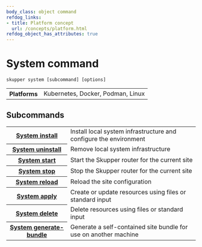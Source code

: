 ```yaml
---
body_class: object command
refdog_links:
- title: Platform concept
  url: /concepts/platform.html
refdog_object_has_attributes: true
---
```


# System command

~~~ shell
skupper system [subcommand] [options]
~~~

<table class="fields"><tr><th>Platforms</th><td>Kubernetes, Docker, Podman, Linux</td></table>

## Subcommands

<table class="objects">
<tr><th><a href="{{site.prefix}}/commands/system/install.html">System install</a></th><td>Install local system infrastructure and configure the environment</td></tr>
<tr><th><a href="{{site.prefix}}/commands/system/uninstall.html">System uninstall</a></th><td>Remove local system infrastructure</td></tr>
<tr><th><a href="{{site.prefix}}/commands/system/start.html">System start</a></th><td>Start the Skupper router for the current site</td></tr>
<tr><th><a href="{{site.prefix}}/commands/system/stop.html">System stop</a></th><td>Stop the Skupper router for the current site</td></tr>
<tr><th><a href="{{site.prefix}}/commands/system/reload.html">System reload</a></th><td>Reload the site configuration</td></tr>
<tr><th><a href="{{site.prefix}}/commands/system/apply.html">System apply</a></th><td>Create or update resources using files or standard input</td></tr>
<tr><th><a href="{{site.prefix}}/commands/system/delete.html">System delete</a></th><td>Delete resources using files or standard input</td></tr>
<tr><th><a href="{{site.prefix}}/commands/system/generate-bundle.html">System generate-bundle</a></th><td>Generate a self-contained site bundle for use on another machine</td></tr>
</table>
